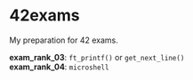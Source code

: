 # 42exams
My preparation for 42 exams.

**exam_rank_03**: `ft_printf()` or `get_next_line()`  
**exam_rank_04**: `microshell`

